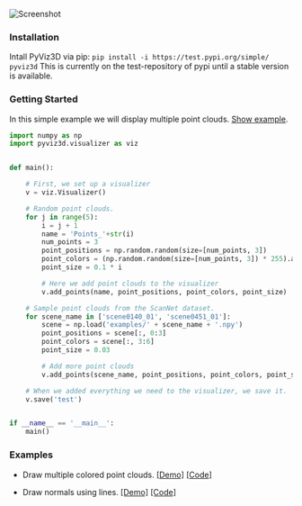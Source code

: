 ![Screenshot](https://raw.githubusercontent.com/francisengelmann/pyviz3d/master/docs/img/pyviz3d-logo.png)

### Installation
Intall PyViz3D via pip: `pip install -i https://test.pypi.org/simple/ pyviz3d`
This is currently on the test-repository of pypi until a stable version is available.

### Getting Started
In this simple example we will display multiple point clouds. [Show example](https://francisengelmann.github.io/pyviz3d_examples/example/index.html).

```python
import numpy as np
import pyviz3d.visualizer as viz


def main():

    # First, we set up a visualizer
    v = viz.Visualizer()

    # Random point clouds.
    for j in range(5):
        i = j + 1
        name = 'Points_'+str(i)
        num_points = 3
        point_positions = np.random.random(size=[num_points, 3])
        point_colors = (np.random.random(size=[num_points, 3]) * 255).astype(np.uint8)
        point_size = 0.1 * i

        # Here we add point clouds to the visualizer
        v.add_points(name, point_positions, point_colors, point_size)

    # Sample point clouds from the ScanNet dataset.
    for scene_name in ['scene0140_01', 'scene0451_01']:
        scene = np.load('examples/' + scene_name + '.npy')
        point_positions = scene[:, 0:3]
        point_colors = scene[:, 3:6]
        point_size = 0.03

        # Add more point clouds
        v.add_points(scene_name, point_positions, point_colors, point_size)

    # When we added everything we need to the visualizer, we save it.
    v.save('test')


if __name__ == '__main__':
    main()

```

### Examples

- Draw multiple colored point clouds.
 [[Demo]](https://francisengelmann.github.io/pyviz3d_examples/example/index.html)
 [[Code]](https://github.com/francisengelmann/pyviz3d/blob/master/examples/example_point_cloud.py)

- Draw normals using lines.
 [[Demo]](https://francisengelmann.github.io/pyviz3d_examples/normals/index.html)
 [[Code]](https://github.com/francisengelmann/pyviz3d/blob/master/examples/example_normals.py)